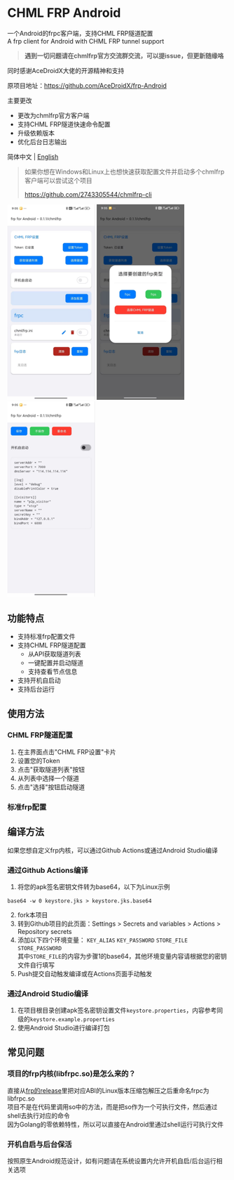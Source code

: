 # CHML FRP Android
一个Android的frpc客户端，支持CHML FRP隧道配置  
A frp client for Android with CHML FRP tunnel support

>**遇到一切问题请在chmlfrp官方交流群交流，可以提issue，但更新随缘咯**

同时感谢AceDroidX大佬的开源精神和支持

原项目地址：https://github.com/AceDroidX/frp-Android

主要更改
- 更改为chmlfrp官方客户端
- 支持CHML FRP隧道快速命令配置
- 升级依赖版本
- 优化后台日志输出

简体中文 | [English](README_en.md)
>如果你想在Windows和Linux上也想快速获取配置文件并启动多个chmlfrp客户端可以尝试这个项目
> 
> https://github.com/2743305544/chmlfrp-cli
<div style="display:inline-block">
<img src="./image/newui.jpg" alt="image1.png" width="200">
<img src="./image/newui2.jpg" alt="image1.png" width="200">
<img src="./image/newui3.jpg" alt="image1.png" width="200">
</div>

## 功能特点

- 支持标准frp配置文件
- 支持CHML FRP隧道配置
  - 从API获取隧道列表
  - 一键配置并启动隧道
  - 支持查看节点信息
- 支持开机自启动
- 支持后台运行

## 使用方法

### CHML FRP隧道配置

1. 在主界面点击"CHML FRP设置"卡片
2. 设置您的Token
3. 点击"获取隧道列表"按钮
4. 从列表中选择一个隧道
5. 点击"选择"按钮启动隧道

### 标准frp配置

## 编译方法

如果您想自定义frp内核，可以通过Github Actions或通过Android Studio编译

### 通过Github Actions编译

1. 将您的apk签名密钥文件转为base64，以下为Linux示例
```shell
base64 -w 0 keystore.jks > keystore.jks.base64
```
2. fork本项目
3. 转到Github项目的此页面：Settings > Secrets and variables > Actions > Repository secrets
4. 添加以下四个环境变量：
```KEY_ALIAS``` ```KEY_PASSWORD``` ```STORE_FILE``` ```STORE_PASSWORD```  
其中```STORE_FILE```的内容为步骤1的base64，其他环境变量内容请根据您的密钥文件自行填写
5. Push提交自动触发编译或在Actions页面手动触发

### 通过Android Studio编译

1. 在项目根目录创建apk签名密钥设置文件```keystore.properties```，内容参考同级的```keystore.example.properties```
2. 使用Android Studio进行编译打包

## 常见问题
### 项目的frp内核(libfrpc.so)是怎么来的？
直接从[frp的release](https://github.com/fatedier/frp/releases)里把对应ABI的Linux版本压缩包解压之后重命名frpc为libfrpc.so  
项目不是在代码里调用so中的方法，而是把so作为一个可执行文件，然后通过shell去执行对应的命令  
因为Golang的零依赖特性，所以可以直接在Android里通过shell运行可执行文件

### 开机自启与后台保活
按照原生Android规范设计，如有问题请在系统设置内允许开机自启/后台运行相关选项
